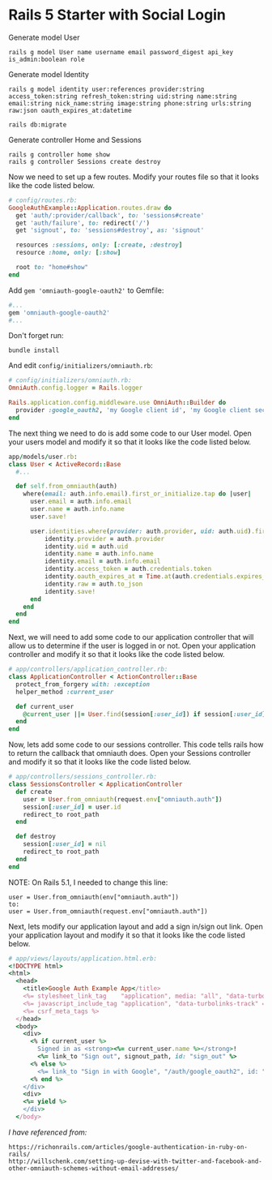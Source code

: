 # Rails 5 Starter with Social Login
Generate model User
```
rails g model User name username email password_digest api_key is_admin:boolean role
```

Generate model Identity
```
rails g model identity user:references provider:string access_token:string refresh_token:string uid:string name:string email:string nick_name:string image:string phone:string urls:string raw:json oauth_expires_at:datetime

rails db:migrate
```

Generate controller Home and Sessions
```
rails g controller home show
rails g controller Sessions create destroy
```

Now we need to set up a few routes. Modify your routes file so that it looks like the code listed below.
```ruby
# config/routes.rb:
GoogleAuthExample::Application.routes.draw do
  get 'auth/:provider/callback', to: 'sessions#create'
  get 'auth/failure', to: redirect('/')
  get 'signout', to: 'sessions#destroy', as: 'signout'

  resources :sessions, only: [:create, :destroy]
  resource :home, only: [:show]

  root to: "home#show"
end
```

Add `gem 'omniauth-google-oauth2'` to Gemfile:
```ruby
#...
gem 'omniauth-google-oauth2'
#...
```
Don't forget run:
```
bundle install
```

And edit `config/initializers/omniauth.rb`:
```ruby
# config/initializers/omniauth.rb:
OmniAuth.config.logger = Rails.logger

Rails.application.config.middleware.use OmniAuth::Builder do
  provider :google_oauth2, 'my Google client id', 'my Google client secret', {client_options: {ssl: {ca_file: Rails.root.join("cacert.pem").to_s}}}
end
```

The next thing we need to do is add some code to our User model. Open your users model and modify it so that it looks like the code listed below.
```ruby
app/models/user.rb:
class User < ActiveRecord::Base
  #...

  def self.from_omniauth(auth)
    where(email: auth.info.email).first_or_initialize.tap do |user|
      user.email = auth.info.email
      user.name = auth.info.name
      user.save!

      user.identities.where(provider: auth.provider, uid: auth.uid).first_or_initialize.tap do |identity|
          identity.provider = auth.provider
          identity.uid = auth.uid
          identity.name = auth.info.name
          identity.email = auth.info.email
          identity.access_token = auth.credentials.token
          identity.oauth_expires_at = Time.at(auth.credentials.expires_at)
          identity.raw = auth.to_json
          identity.save!
      end
    end
  end
end
```

Next, we will need to add some code to our application controller that will allow us to determine if the user is logged in or not. Open your application controller and modify it so that it looks like the code listed below.
```ruby
# app/controllers/application_controller.rb:
class ApplicationController < ActionController::Base
  protect_from_forgery with: :exception
  helper_method :current_user

  def current_user
    @current_user ||= User.find(session[:user_id]) if session[:user_id]
  end
end
```

Now, lets add some code to our sessions controller. This code tells rails how to return the callback that omniauth does. Open your Sessions controller and modify it so that it looks like the code listed below.
```ruby
# app/controllers/sessions_controller.rb:
class SessionsController < ApplicationController
  def create
    user = User.from_omniauth(request.env["omniauth.auth"])
    session[:user_id] = user.id
    redirect_to root_path
  end

  def destroy
    session[:user_id] = nil
    redirect_to root_path
  end
end
```

NOTE:
On Rails 5.1, I needed to change this line:
```
user = User.from_omniauth(env["omniauth.auth"])
to:
user = User.from_omniauth(request.env["omniauth.auth"])
```

Next, lets modify our application layout and add a sign in/sign out link. Open your application layout and modify it so that it looks like the code listed below.
```ruby
# app/views/layouts/application.html.erb:
<!DOCTYPE html>
<html>
  <head>
    <title>Google Auth Example App</title>
    <%= stylesheet_link_tag    "application", media: "all", "data-turbolinks-track" => true %>
    <%= javascript_include_tag "application", "data-turbolinks-track" => true %>
    <%= csrf_meta_tags %>
  </head>
  <body>
    <div>
      <% if current_user %>
        Signed in as <strong><%= current_user.name %></strong>!
        <%= link_to "Sign out", signout_path, id: "sign_out" %>
      <% else %>
        <%= link_to "Sign in with Google", "/auth/google_oauth2", id: "sign_in" %>
      <% end %>
    </div>
    <div>
    <%= yield %>
    </div>
  </body>
```

*I have referenced from:*
```
https://richonrails.com/articles/google-authentication-in-ruby-on-rails/
http://willschenk.com/setting-up-devise-with-twitter-and-facebook-and-other-omniauth-schemes-without-email-addresses/
```

